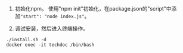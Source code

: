 1. 初始化npm。
使用"npm init"初始化，在package.json的"script"中添加`"start": "node index.js"`。

2. 调试安装，然后进入终端操作。
~~~
./install.sh -d
docker exec -it techdoc /bin/bash
~~~
